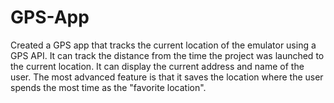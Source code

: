 # GPS-App
 
Created a GPS app that tracks the current location of the emulator using a GPS API. It can track the distance from the time the project was launched to the current location. It can display the current address and name of the user. The most advanced feature is that it saves the location where the user spends the most time as the "favorite location".
